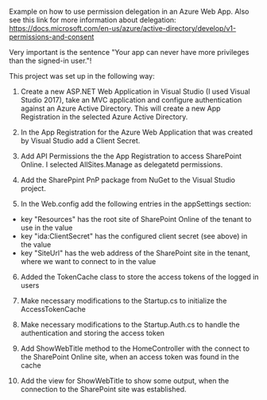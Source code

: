 Example on how to use permission delegation in an Azure Web App. Also see this link for more information about delegation: 
https://docs.microsoft.com/en-us/azure/active-directory/develop/v1-permissions-and-consent

Very important is the sentence "Your app can never have more privileges than the signed-in user."!

This project was set up in the following way:

1. Create a new ASP.NET Web Application in Visual Studio (I used Visual Studio 2017), take an MVC application and configure 
authentication against an Azure Active Directory. This will create a new App Registration in the selected Azure Active Directory.

2. In the App Registration for the Azure Web Application that was created by Visual Studio add a Client Secret.

3. Add API Permissions the the App Registration to access SharePoint Online. I selected AllSites.Manage as delegatetd permissions.

4. Add the SharePpint PnP package from NuGet to the Visual Studio project.

5. In the Web.config add the following entries in the appSettings section:
- key "Resources" has the root site of SharePoint Online of the tenant to use in the value
- key "ida:ClientSecret" has the configured client secret (see above) in the value
- key "SiteUrl" has the web address of the SharePoint site in the tenant, where we want to connect to in the value

6. Added the TokenCache class to store the access tokens of the logged in users

7. Make necessary modifications to the Startup.cs to initialize the AccessTokenCache

8. Make necessary modifications to the Startup.Auth.cs to handle the authentication and storing the access token

9. Add ShowWebTitle method to the HomeController with the connect to the SharePoint Online site, when an access token was found in
the cache

10. Add the view for ShowWebTitle to show some output, when the connection to the SharePoint site was established.

